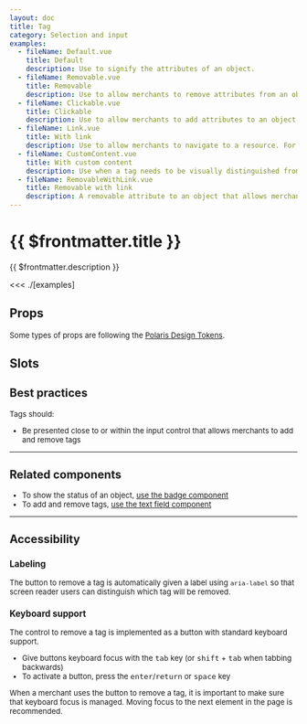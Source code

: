 ```yaml
---
layout: doc
title: Tag
category: Selection and input
examples:
  - fileName: Default.vue
    title: Default
    description: Use to signify the attributes of an object.
  - fileName: Removable.vue
    title: Removable
    description: Use to allow merchants to remove attributes from an object.
  - fileName: Clickable.vue
    title: Clickable
    description: Use to allow merchants to add attributes to an object.
  - fileName: Link.vue
    title: With link
    description: Use to allow merchants to navigate to a resource. For example a customer segment or a smart collection
  - fileName: CustomContent.vue
    title: With custom content
    description: Use when a tag needs to be visually distinguished from others, like when it's added automatically.
  - fileName: RemovableWithLink.vue
    title: Removable with link
    description: A removable attribute to an object that allows merchants to navigate to a resource.
---
```


# {{ $frontmatter.title }}

<Lede>

{{ $frontmatter.description }}

</Lede>

<Examples>

<<< ./[examples]

</Examples>

## Props

<div style="font-size: 0.8125rem">

Some types of props are following the [Polaris Design Tokens](https://polaris.shopify.com/tokens).

</div>

<PropsTable />

## Slots

<SlotsTable />

<div style="font-size: 0.8125rem">

## Best practices

Tags should:

- Be presented close to or within the input control that allows merchants to add and remove tags

---

## Related components

- To show the status of an object, [use the badge component](https://polaris.shopify.com/components/feedback-indicators/badge)
- To add and remove tags, [use the text field component](https://polaris.shopify.com/components/selection-and-input/text-field)

---

## Accessibility

### Labeling

The button to remove a tag is automatically given a label using `aria-label` so that screen reader users can distinguish which tag will be removed.

### Keyboard support

The control to remove a tag is implemented as a button with standard keyboard support.

- Give buttons keyboard focus with the <kbd>tab</kbd> key (or <kbd>shift</kbd> + <kbd>tab</kbd> when tabbing backwards)
- To activate a button, press the <kbd>enter</kbd>/<kbd>return</kbd> or <kbd>space</kbd> key

When a merchant uses the button to remove a tag, it is important to make sure that keyboard focus is managed. Moving focus to the next element in the page is recommended.

</div>
